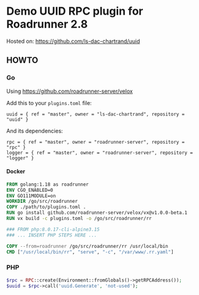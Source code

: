 # Demo UUID RPC plugin for Roadrunner 2.8

Hosted on: https://github.com/ls-dac-chartrand/uuid

## HOWTO

### Go

Using https://github.com/roadrunner-server/velox

Add this to your `plugins.toml` file:

```
uuid = { ref = "master", owner = "ls-dac-chartrand", repository = "uuid" }
```

And its dependencies:

```
rpc = { ref = "master", owner = "roadrunner-server", repository = "rpc" }
logger = { ref = "master", owner = "roadrunner-server", repository = "logger" }
```

#### Docker

```Dockerfile
FROM golang:1.18 as roadrunner
ENV CGO_ENABLED=0
ENV GO111MODULE=on
WORKDIR /go/src/roadrunner
COPY ./path/to/plugins.toml .
RUN go install github.com/roadrunner-server/velox/vx@v1.0.0-beta.1
RUN vx build -c plugins.toml -o /go/src/roadrunner/rr

### FROM php:8.0.17-cli-alpine3.15
### ... INSERT PHP STEPS HERE ...

COPY --from=roadrunner /go/src/roadrunner/rr /usr/local/bin
CMD ["/usr/local/bin/rr", "serve", "-c", "/var/www/.rr.yaml"]
```

### PHP


```php
$rpc = RPC::create(Environment::fromGlobals()->getRPCAddress());
$uuid = $rpc->call('uuid.Generate', 'not-used');
```


